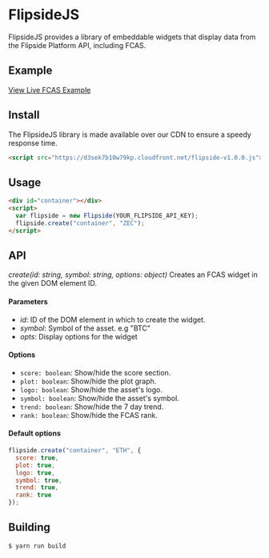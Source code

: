 # FlipsideJS

FlipsideJS provides a library of embeddable widgets that display data from the Flipside Platform API, including FCAS.

## Example

[View Live FCAS Example](https://jsfiddle.net/flipsidejim/f7zpd0uj/12/)

## Install

The FlipsideJS library is made available over our CDN to ensure a speedy response time.

```html
<script src="https://d3sek7b10w79kp.cloudfront.net/flipside-v1.0.0.js"></script>
```

## Usage

```html
<div id="container"></div>
<script>
  var flipside = new Flipside(YOUR_FLIPSIDE_API_KEY);
  flipside.create("container", "ZEC");
</script>
```

## API

_create(id: string, symbol: string, options: object)_
Creates an FCAS widget in the given DOM element ID.

#### Parameters

- _id_: ID of the DOM element in which to create the widget.
- _symbol_: Symbol of the asset. e.g "BTC"
- _opts_: Display options for the widget

#### Options

- `score: boolean`: Show/hide the score section.
- `plot: boolean`: Show/hide the plot graph.
- `logo: boolean`: Show/hide the asset's logo.
- `symbol: boolean`: Show/hide the asset's symbol.
- `trend: boolean`: Show/hide the 7 day trend.
- `rank: boolean`: Show/hide the FCAS rank.

#### Default options

```js
flipside.create("container", "ETH", {
  score: true,
  plot: true,
  logo: true,
  symbol: true,
  trend: true,
  rank: true
});
```

## Building

```
$ yarn run build
```
